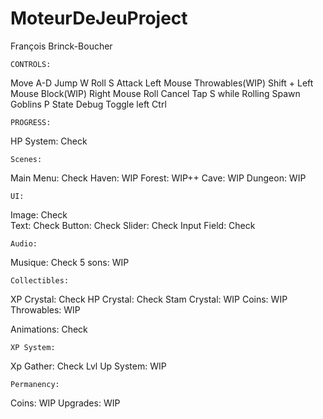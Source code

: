 # MoteurDeJeuProject

François Brinck-Boucher

    CONTROLS: 
Move            A-D
Jump            W
Roll            S
Attack          Left Mouse
Throwables(WIP) Shift + Left Mouse
Block(WIP)      Right Mouse
Roll Cancel     Tap S while Rolling
Spawn Goblins   P
State Debug     Toggle left Ctrl

    PROGRESS:

HP System:      Check

    Scenes:
Main Menu:      Check
Haven:          WIP
Forest:         WIP++
Cave:           WIP
Dungeon:        WIP

    UI: 
Image:          Check          
Text:           Check
Button:         Check
Slider:         Check
Input Field:    Check

    Audio:
Musique:        Check
5 sons:         WIP

    Collectibles:
XP Crystal:     Check
HP Crystal:     Check
Stam Crystal:   WIP
Coins:          WIP
Throwables:     WIP

Animations:     Check

    XP System:
Xp Gather:      Check
Lvl Up System:  WIP

    Permanency:
Coins:          WIP
Upgrades:       WIP

   

 
